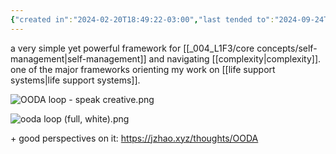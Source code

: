 ```yaml
---
{"created in":"2024-02-20T18:49:22-03:00","last tended to":"2024-09-24T16:06:14-03:00","tags":["framework","sensemaking","🌱"],"dg-publish":true,"notestage":["🌱"],"aliases":["sensing, sensemaking, decision-making, action and learning","perception, sensemaking, decision-making, action and learning"],"created":"2024-02-20T18:49:22.179-03:00","updated":"2024-11-08T20:02:20.288-03:00","permalink":"/models-and-frameworks/design/ooda-loop/","dgPassFrontmatter":true}
---
```


a very simple yet powerful framework for [[_004_L1F3/core concepts/self-management\|self-management]] and navigating [[complexity\|complexity]]. one of the major frameworks orienting my work on [[life support systems\|life support systems]].

![OODA loop - speak creative.png](/img/user/assets/OODA%20loop%20-%20speak%20creative.png)

![ooda loop (full, white).png](/img/user/assets/ooda%20loop%20(full,%20white).png)

\+ good perspectives on it: https://jzhao.xyz/thoughts/OODA
